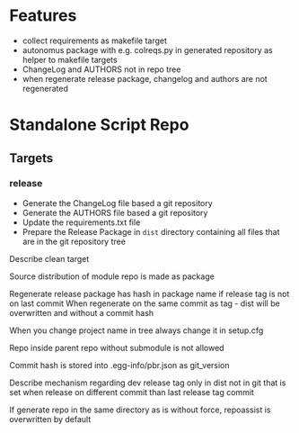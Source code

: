 # Features
- collect requirements as makefile target
- autonomus package with e.g. colreqs.py in generated repository as helper to makefile targets
- ChangeLog and AUTHORS not in repo tree
- when regenerate release package, changelog and authors are not regenerated

# Standalone Script Repo
## Targets
### release
* Generate the ChangeLog file based a git repository
* Generate the AUTHORS file based a git repository
* Update the requirements.txt file
* Prepare the Release Package in `dist` directory containing all files that are in the git repository tree

Describe clean target

Source distribution of module repo is made as package

Regenerate release package has hash in package name if release tag is not on last commit
When regenerate on the same commit as tag - dist will be overwritten and without a commit hash
 
When you change project name in tree always change it in setup.cfg
 
Repo inside parent repo without submodule is not allowed

Commit hash is stored into .egg-info/pbr.json as git_version

Describe mechanism regarding dev release tag only in dist not in git that is set when release on different commit than last release tag commit

If generate repo in the same directory as is without force, repoassist is overwritten by default